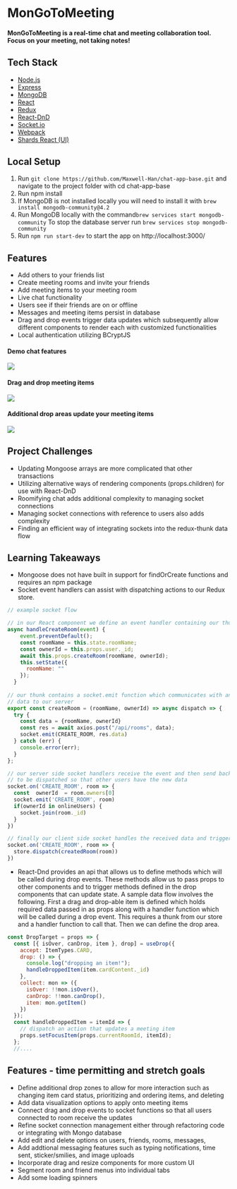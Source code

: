 # MonGoToMeeting 

#### MonGoToMeeting is a real-time chat and meeting collaboration tool.  Focus on your meeting, not taking notes!

## Tech Stack
- [Node.js](https://nodejs.org/en/)
- [Express](http://expressjs.com/)
- [MongoDB](https://www.mongodb.com/)
- [React](https://facebook.github.io/react/)
- [Redux](https://redux.js.org/)
- [React-DnD](https://react-dnd.github.io/react-dnd/about)
- [Socket.io](http://socket.io/)
- [Webpack](https://webpack.js.org/)
- [Shards React (UI)](https://designrevision.com/docs/shards-react/getting-started)

## Local Setup

1. Run `git clone https://github.com/Maxwell-Han/chat-app-base.git` and navigate to the project folder with cd chat-app-base
2. Run npm install
3. If MongoDB is not installed locally you will need to install it with `brew install mongodb-community@4.2`
4. Run MongoDB locally with the command`brew services start mongodb-community` To stop the database server run `brew services stop mongodb-community`
5. Run `npm run start-dev` to start the app on http://localhost:3000/

## Features
- Add others to your friends list
- Create meeting rooms and invite your friends
- Add meeting items to your meeting room 
- Live chat functionality
- Users see if their friends are on or offline
- Messages and meeting items persist in database
- Drag and drop events trigger data updates which subsequently allow different components to render each with customized functionalities
- Local authentication utilizing BCryptJS

#### Demo chat features
![](Chat-Demo.gif)
#### Drag and drop meeting items
![](DnD-Demo.gif)
#### Additional drop areas update your meeting items
![](Chat-App-DropSpaces-Demo.gif)

## Project Challenges
- Updating Mongoose arrays are more complicated that other transactions
- Utilizing alternative ways of rendering components (props.children) for use with React-DnD
- Roomifying chat adds additional complexity to managing socket connections
- Managing socket connections with reference to users also adds complexity
- Finding an efficient way of integrating sockets into the redux-thunk data flow

## Learning Takeaways
- Mongoose does not have built in support for findOrCreate functions and requires an npm package
- Socket event handlers can assist with dispatching actions to our Redux store. 

```javascript 
// example socket flow 

// in our React component we define an event handler containing our thunk
async handleCreateRoom(event) {
    event.preventDefault();
    const roomName = this.state.roomName;
    const ownerId = this.props.user._id;
    await this.props.createRoom(roomName, ownerId);
    this.setState({
      roomName: ""
    });
  }
  
// our thunk contains a socket.emit function which communicates with and sends
// data to our server
export const createRoom = (roomName, ownerId) => async dispatch => {
  try {
    const data = {roomName, ownerId}
    const res = await axios.post("/api/rooms", data);
    socket.emit(CREATE_ROOM, res.data)
  } catch (err) {
    console.error(err);
  }
};

// our server side socket handlers receive the event and then send back the data 
// to be dispatched so that other users have the new data
socket.on('CREATE_ROOM', room => {
  const  ownerId  = room.owners[0]
  socket.emit('CREATE_ROOM', room)
  if(ownerId in onlineUsers) {
    socket.join(room._id)
  }
})

// finally our client side socket handles the received data and triggers our state update
socket.on('CREATE_ROOM', room => {
  store.dispatch(createdRoom(room))
})
```
- React-Dnd provides an api that allows us to define methods which will be called during drop events.  These methods allow us to pass props to other components and to trigger methods defined in the drop components that can update state.  A sample data flow involves the following.  First a drag and drop-able item is defined which holds required data passed in as props along with a handler function which will be called during a drop event. This requires a thunk from our store and a handler function to call that.  Then we can define the drop area.
```javascript
const DropTarget = props => {
  const [{ isOver, canDrop, item }, drop] = useDrop({
    accept: ItemTypes.CARD,
    drop: () => {
      console.log("dropping an item!");
      handleDroppedItem(item.cardContent._id)
    },
    collect: mon => ({
      isOver: !!mon.isOver(),
      canDrop: !!mon.canDrop(),
      item: mon.getItem()
    })
  });
  const handleDroppedItem = itemId => {
    // dispatch an action that updates a meeting item
    props.setFocusItem(props.currentRoomId, itemId);
  };
  //....
```

## Features - time permitting and stretch goals
- Define additional drop zones to allow for more interaction such as changing item card status, prioritizing and ordering items, and deleting
- Add data visualization options to apply onto meeting items
- Connect drag and drop events to socket functions so that all users connected to room receive the updates
- Refine socket connection management either through refactoring code or integrating with Mongo database
- Add edit and delete options on users, friends, rooms, messages,
- Add addtional messaging features such as typing notifications, time sent, sticker/smilies, and image uploads
- Incorporate drag and resize components for more custom UI
- Segment room and friend menus into individual tabs
- Add some loading spinners

